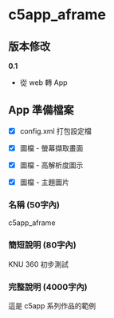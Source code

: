 # c5app_aframe

## 版本修改

**0.1**
- 從 web 轉 App



## App 準備檔案

- [x] config.xml 打包設定檔
- [x] 圖檔 - 螢幕擷取畫面
- [x] 圖檔 - 高解析度圖示
- [x] 圖檔 - 主題圖片


### 名稱 (50字內)

c5app_aframe


### 簡短說明 (80字內)

KNU 360 初步測試


### 完整說明 (4000字內)

這是 c5app 系列作品的範例
